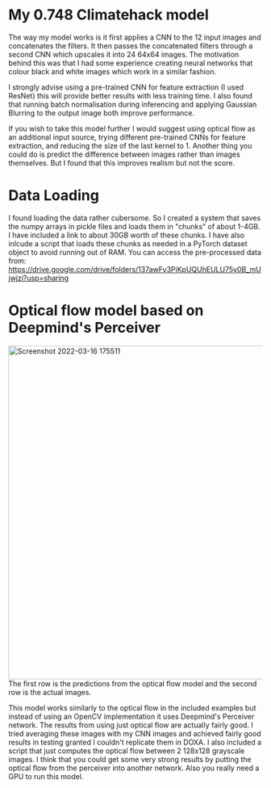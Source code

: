 # My 0.748 Climatehack model 

The way my model works is it first applies a CNN to the 12 input images and concatenates the filters. It then passes the concatenated filters through a second CNN which upscales it into 24 64x64 images. The motivation behind this was that I had some experience creating neural networks that colour black and white images which work in a similar fashion.

I strongly advise using a pre-trained CNN for feature extraction (I used ResNet) this will provide better results with less training time. I also found that running batch normalisation during inferencing and applying Gaussian Blurring to the output image both improve performance.

If you wish to take this model further I would suggest using optical flow as an additional input source, trying different pre-trained CNNs for feature extraction, and reducing the size of the last kernel to 1. Another thing you could do is predict the difference between images rather than images themselves. But I found that this improves realism but not the score.
# Data Loading 

I found loading the data rather cubersome. So I created a system that saves the numpy arrays in pickle files and loads them in "chunks" of about 1-4GB. I have included a link to about 30GB worth of these chunks. I have also inlcude a script that loads these chunks as needed in a PyTorch dataset object to avoid running out of RAM.
You can access the pre-processed data from: https://drive.google.com/drive/folders/137awFy3PjKpUQUhEULU75y0B_mUjwjzi?usp=sharing

# Optical flow model based on Deepmind's Perceiver
<img width="661" alt="Screenshot 2022-03-16 175511" src="https://user-images.githubusercontent.com/94075036/158827253-42c30173-7d84-44d6-9dae-f7e3da8278a1.png">
The first row is the predictions from the optical flow model and the second row is the actual images.

This model works similarly to the optical flow in the included examples but instead of using an OpenCV implementation it uses Deepmind's Perceiver network. The results from using just optical flow are actually fairly good. I tried averaging these images with my CNN images and achieved fairly good results in testing granted I couldn't replicate them in DOXA. I also included a script that just computes the optical flow between 2 128x128 grayscale images. I think that you could get some very strong results by putting the optical flow from the perceiver into another network. Also you really need a GPU to run this model.
